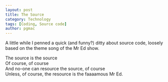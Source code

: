 ```yaml
---
layout: post
title: The Source
category: Technology
tags: [Coding, Source code]
author: pgmac
---
```


A little while I penned a quick (and funny?) ditty about source code, loosely based on the theme song of the Mr Ed show.

The source is the source  
Of course, of course  
And no-one can resource the source, of course  
Unless, of course, the resource is the faaaamous Mr Ed.
